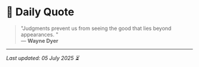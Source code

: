 # 📜 Daily Quote

> "Judgments prevent us from seeing the good that lies beyond appearances.  "  
> — **Wayne Dyer**

---

_Last updated: 05 July 2025 ⏳_
